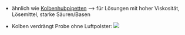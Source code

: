 - ähnlich wie [Kolbenhubpipetten](Kolbenhubpipetten%20Grenzen%20und%20Regeln.md)
--> für Lösungen mit hoher Viskosität, Lösemittel, starke Säuren/Basen

- Kolben verdrängt Probe ohne Luftpolster:
  ![](Pasted%20image%2020240517082957.png)
  